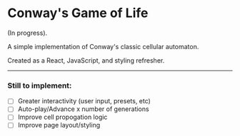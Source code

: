 # Conway's Game of Life
(In progress).

A simple implementation of Conway's classic cellular automaton.

Created as a React, JavaScript, and styling refresher.

---

### Still to implement:
- [ ] Greater interactivity (user input, presets, etc)
- [ ] Auto-play/Advance x number of generations
- [ ] Improve cell propogation logic  
- [ ] Improve page layout/styling